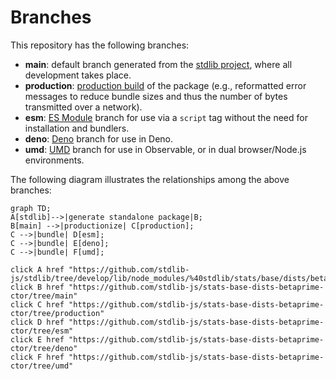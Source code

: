 <!--

@license Apache-2.0

Copyright (c) 2022 The Stdlib Authors.

Licensed under the Apache License, Version 2.0 (the "License");
you may not use this file except in compliance with the License.
You may obtain a copy of the License at

    http://www.apache.org/licenses/LICENSE-2.0

Unless required by applicable law or agreed to in writing, software
distributed under the License is distributed on an "AS IS" BASIS,
WITHOUT WARRANTIES OR CONDITIONS OF ANY KIND, either express or implied.
See the License for the specific language governing permissions and
limitations under the License.

-->

# Branches

This repository has the following branches:

-   **main**: default branch generated from the [stdlib project][stdlib-url], where all development takes place.
-   **production**: [production build][production-url] of the package (e.g., reformatted error messages to reduce bundle sizes and thus the number of bytes transmitted over a network).
-   **esm**: [ES Module][esm-url] branch for use via a `script` tag without the need for installation and bundlers.
-   **deno**: [Deno][deno-url] branch for use in Deno.
-   **umd**: [UMD][umd-url] branch for use in Observable, or in dual browser/Node.js environments.

The following diagram illustrates the relationships among the above branches:

```mermaid
graph TD;
A[stdlib]-->|generate standalone package|B;
B[main] -->|productionize| C[production];
C -->|bundle| D[esm];
C -->|bundle| E[deno];
C -->|bundle| F[umd];

click A href "https://github.com/stdlib-js/stdlib/tree/develop/lib/node_modules/%40stdlib/stats/base/dists/betaprime/ctor"
click B href "https://github.com/stdlib-js/stats-base-dists-betaprime-ctor/tree/main"
click C href "https://github.com/stdlib-js/stats-base-dists-betaprime-ctor/tree/production"
click D href "https://github.com/stdlib-js/stats-base-dists-betaprime-ctor/tree/esm"
click E href "https://github.com/stdlib-js/stats-base-dists-betaprime-ctor/tree/deno"
click F href "https://github.com/stdlib-js/stats-base-dists-betaprime-ctor/tree/umd"
```

[stdlib-url]: https://github.com/stdlib-js/stdlib/tree/develop/lib/node_modules/%40stdlib/stats/base/dists/betaprime/ctor
[production-url]: https://github.com/stdlib-js/stats-base-dists-betaprime-ctor/tree/production
[deno-url]: https://github.com/stdlib-js/stats-base-dists-betaprime-ctor/tree/deno
[umd-url]: https://github.com/stdlib-js/stats-base-dists-betaprime-ctor/tree/umd
[esm-url]: https://github.com/stdlib-js/stats-base-dists-betaprime-ctor/tree/esm